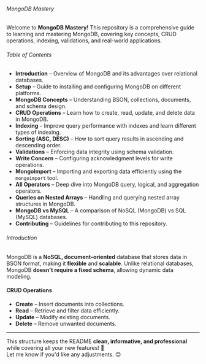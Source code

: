 ###### MongoDB Mastery

Welcome to **MongoDB Mastery!** This repository is a comprehensive guide to learning and mastering MongoDB, covering key concepts, CRUD operations, indexing, validations, and real-world applications.

###### Table of Contents

- **Introduction** – Overview of MongoDB and its advantages over relational databases.  
- **Setup** – Guide to installing and configuring MongoDB on different platforms.  
- **MongoDB Concepts** – Understanding BSON, collections, documents, and schema design.  
- **CRUD Operations** – Learn how to create, read, update, and delete data in MongoDB.  
- **Indexing** – Improve query performance with indexes and learn different types of indexing.  
- **Sorting (ASC, DESC)** – How to sort query results in ascending and descending order.  
- **Validations** – Enforcing data integrity using schema validation.  
- **Write Concern** – Configuring acknowledgment levels for write operations.  
- **MongoImport** – Importing and exporting data efficiently using the `mongoimport` tool.  
- **All Operators** – Deep dive into MongoDB query, logical, and aggregation operators.  
- **Queries on Nested Arrays** – Handling and querying nested array structures in MongoDB.  
- **MongoDB vs MySQL** – A comparison of NoSQL (MongoDB) vs SQL (MySQL) databases.  
- **Contributing** – Guidelines for contributing to this repository.  

###### Introduction

MongoDB is a **NoSQL, document-oriented** database that stores data in BSON format, making it **flexible** and **scalable**. Unlike relational databases, MongoDB **doesn't require a fixed schema**, allowing dynamic data modeling.

#### CRUD Operations

- **Create** – Insert documents into collections.  
- **Read** – Retrieve and filter data efficiently.  
- **Update** – Modify existing documents.  
- **Delete** – Remove unwanted documents.  

---

This structure keeps the README **clean, informative, and professional** while covering all your new features! 🚀  
Let me know if you'd like any adjustments. 😊
